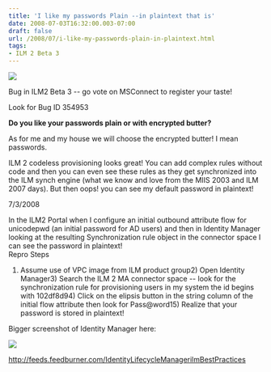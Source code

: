 ```yaml
---
title: 'I like my passwords Plain --in plaintext that is'
date: 2008-07-03T16:32:00.003-07:00
draft: false
url: /2008/07/i-like-my-passwords-plain-in-plaintext.html
tags: 
- ILM 2 Beta 3
---
```


[![](http://www.ilmbestpractices.com/blog/uploaded_images/PlainPasswords_small-736256.jpg)](http://www.ilmbestpractices.com/blog/uploaded_images/PlainPasswords_small-736260.jpg)  

Bug in ILM2 Beta 3 -- go vote on MSConnect to register your taste!

  

Look for Bug ID 354953

  

**Do you like your passwords plain or with encrypted butter?**

  
As for me and my house we will choose the encrypted butter! I mean passwords.

ILM 2 codeless provisioning looks great! You can add complex rules without code and then you can even see these rules as they get synchronized into the ILM synch engine (what we know and love from the MIIS 2003 and ILM 2007 days). But then oops! you can see my default password in plaintext!  

  
7/3/2008

In the ILM2 Portal when I configure an initial outbound attribute flow for unicodepwd (an initial password for AD users) and then in Identity Manager looking at the resulting Synchronization rule object in the connector space I can see the password in plaintext!  
Repro Steps  
1) Assume use of VPC image from ILM product group2) Open Identity Manager3) Search the ILM 2 MA connector space -- look for the synchronization rule for provisioning users in my system the id begins with 102df8d94) Click on the elipsis button in the string column of the initial flow attribute then look for Pass@word15) Realize that your password is stored in plaintext!

  
Bigger screenshot of Identity Manager here:

  

![](http://www.ilmbestpractices.com/blog/uploaded_images/PlainPasswords-735226.jpg)  
  

  
  
  

http://feeds.feedburner.com/IdentityLifecycleManagerilmBestPractices